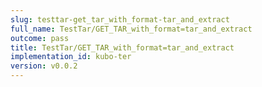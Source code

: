 ```yaml
---
slug: testtar-get_tar_with_format-tar_and_extract
full_name: TestTar/GET_TAR_with_format=tar_and_extract
outcome: pass
title: TestTar/GET_TAR_with_format=tar_and_extract
implementation_id: kubo-ter
version: v0.0.2
---
```


